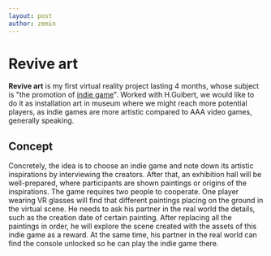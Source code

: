 ```yaml
---
layout: post
author: zemin 
---
```


# Revive art

**Revive art** is my first virtual reality project lasting 4 months, whose subject is "the promotion of [indie game](https://en.wikipedia.org/wiki/Indie_game)". Worked with H.Guibert, we would like to do it as installation art in museum where we might reach more potential players, as indie games are more artistic compared to AAA video games, generally speaking.

## Concept

 Concretely, the idea is to choose an indie game and note down its artistic inspirations by interviewing the creators. After that, an exhibition hall will be well-prepared, where participants are shown paintings or origins of the inspirations. The game requires two people to cooperate. One player wearing VR glasses will find that different paintings placing on the ground in the virtual scene. He needs to ask his partner in the real world the details, such as the creation date of certain painting. After replacing all the paintings in order, he will explore the scene created with the assets of this indie game as a reward. At the same time, his partner in the real world can find the console unlocked so he can play the indie game there.
